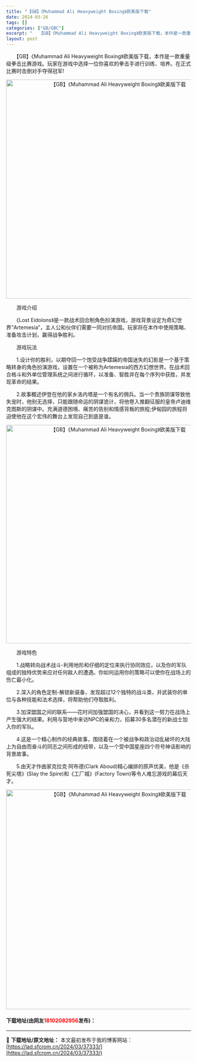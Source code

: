 ```yaml
---
title: "【GB】《Muhammad Ali Heavyweight Boxing》欧美版下载"
date: 2024-03-26
tags: []
categories: ["GB/GBC"]
excerpt: "　　【GB】《Muhammad Ali Heavyweight Boxing》欧美版下载，本作是一款重量级拳击比赛游戏。玩家在游戏中选择一位你喜欢的拳击手进行训练、培养。在正式比赛时击倒对手夺得冠军! 　　游戏介绍 　　《Lost Eidolons》是一款战术回合制角色扮演游戏，游戏背景设定为奇幻世&hellip;"
layout: post
---
```


 <p>　　【GB】《Muhammad Ali Heavyweight Boxing》欧美版下载，本作是一款重量级拳击比赛游戏。玩家在游戏中选择一位你喜欢的拳击手进行训练、培养。在正式比赛时击倒对手夺得冠军!</p> <p align="center"><img align="" border="0" src="https://lad.sfcrom.cn/wp-content/uploads/2024/03/20240326_660281b428104.png" width="596" alt="【GB】《Muhammad Ali Heavyweight Boxing》欧美版下载" /></p> <p>　　游戏介绍</p> <p>　　《Lost Eidolons》是一款战术回合制角色扮演游戏，游戏背景设定为奇幻世界&ldquo;Artemesia&rdquo;，主人公和伙伴们需要一同对抗帝国。玩家将在本作中使用策略、准备攻击计划，赢得战争胜利。</p> <p>　　游戏玩法</p> <p>　　1.设计你的胜利，以期夺回一个饱受战争蹂躏的帝国迷失的幻影是一个基于策略转身的角色扮演游戏，设置在一个被称为Artemesia的西方幻想世界。在战术回合格斗和外单位管理系统之间进行循环，以准备、智胜并在每个序列中获胜，并发现革命的结果。</p> <p>　　2.故事概述伊登在他的家乡洛内塔是一个有名的佣兵。当一个贵族阴谋导致他失宠时，他别无选择，只能跟随命运的阴谋诡计，将他卷入推翻征服的皇帝卢迪维克图斯的阴谋中。充满道德困境、痛苦的告别和情感背叛的旅程;伊甸园的旅程将迫使他在这个宏伟的舞台上发现自己到底是谁。</p> <p align="center"><img align="" border="0" src="https://lad.sfcrom.cn/wp-content/uploads/2024/03/20240326_660281b587a92.png" width="595" alt="【GB】《Muhammad Ali Heavyweight Boxing》欧美版下载" /></p> <p>　　游戏特色</p> <p>　　1.战略转向战术战斗-利用地形和仔细的定位来执行协同效应，以及你的军队组成的独特优势来应对任何敌人的遭遇。你如何运用你的策略可以使你在战场上的伤亡最小化。</p> <p>　　2.深入的角色定制-解锁新装备，发现超过12个独特的战斗类，并武装你的单位与各种技能和法术选择，将帮助他们夺取胜利。</p> <p>　　3.加深盟国之间的联系&mdash;&mdash;花时间加强盟国的决心，并看到这一努力在战场上产生强大的结果。利用与营地中来访NPC的亲和力，招募30多名潜在的新战士加入你的军队。</p> <p>　　4.这是一个精心制作的经典故事，围绕着在一个被战争和政治动乱破坏的大陆上为自由而奋斗的同志之间形成的纽带，以及一个受中国星座四个符号神话影响的背景故事。</p> <p>　　5.由天才作曲家克拉克&middot;阿布德(Clark Aboud)精心编排的原声优美，他是《杀死尖塔》(Slay the Spire)和《工厂城》(Factory Town)等令人难忘游戏的幕后天才。</p> <p align="center"><img align="" border="0" src="https://lad.sfcrom.cn/wp-content/uploads/2024/03/20240326_660281b72cb16.png" width="598" alt="【GB】《Muhammad Ali Heavyweight Boxing》欧美版下载" /></p> <p><h4>下载地址(由网友<font color="red">18102082956</font>发布)：</h4></p> 

---
📖 **下载地址/原文地址：** 本文最初发布于我的博客网站：[https://lad.sfcrom.cn/2024/03/37333/](https://lad.sfcrom.cn/2024/03/37333/)
